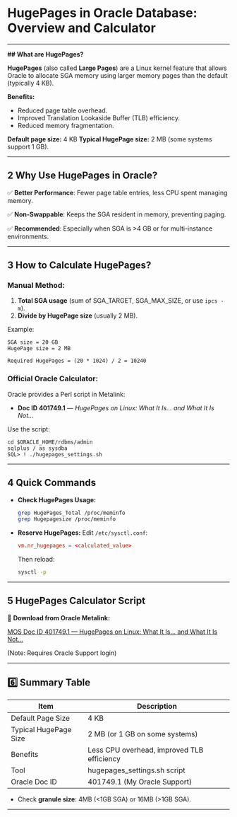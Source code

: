 # **HugePages in Oracle Database: Overview and Calculator**

---

****## What are HugePages?****

**HugePages** (also called **Large Pages**) are a Linux kernel feature that allows Oracle to allocate SGA memory using larger memory pages than the default (typically 4 KB).

**Benefits:**

* Reduced page table overhead.
* Improved Translation Lookaside Buffer (TLB) efficiency.
* Reduced memory fragmentation.

**Default page size:** 4 KB
**Typical HugePage size:** 2 MB (some systems support 1 GB).

---

## 2️ Why Use HugePages in Oracle?

✅ **Better Performance**: Fewer page table entries, less CPU spent managing memory.

✅ **Non-Swappable**: Keeps the SGA resident in memory, preventing paging.

✅ **Recommended**: Especially when SGA is >4 GB or for multi-instance environments.

---

## 3️ How to Calculate HugePages?

### Manual Method:

1. **Total SGA usage** (sum of SGA\_TARGET, SGA\_MAX\_SIZE, or use `ipcs -m`).
2. **Divide by HugePage size** (usually 2 MB).

Example:

```
SGA size = 20 GB
HugePage size = 2 MB

Required HugePages = (20 * 1024) / 2 = 10240
```

### Official Oracle Calculator:

Oracle provides a Perl script in Metalink:

* **Doc ID 401749.1** — *HugePages on Linux: What It Is... and What It Is Not...*

Use the script:

```
cd $ORACLE_HOME/rdbms/admin
sqlplus / as sysdba
SQL> ! ./hugepages_settings.sh
```

---

## 4️ Quick Commands

* **Check HugePages Usage:**

  ```bash
  grep HugePages_Total /proc/meminfo
  grep Hugepagesize /proc/meminfo
  ```

* **Reserve HugePages:**
  Edit `/etc/sysctl.conf`:

  ```conf
  vm.nr_hugepages = <calculated_value>
  ```

  Then reload:

  ```bash
  sysctl -p
  ```

---

## 5️ HugePages Calculator Script

🔗 **Download from Oracle Metalink:**

[MOS Doc ID 401749.1 — HugePages on Linux: What It Is... and What It Is Not...](https://support.oracle.com/epmos/faces/DocumentDisplay?id=401749.1)

(Note: Requires Oracle Support login)

---

## 6️⃣ Summary Table

| Item                  | Description                                |
| --------------------- | ------------------------------------------ |
| Default Page Size     | 4 KB                                       |
| Typical HugePage Size | 2 MB (or 1 GB on some systems)             |
| Benefits              | Less CPU overhead, improved TLB efficiency |
| Tool                  | hugepages\_settings.sh script              |
| Oracle Doc ID         | 401749.1 (My Oracle Support)               |



* Check **granule size**: 4MB (<1GB SGA) or 16MB (>1GB SGA).

---
